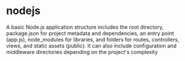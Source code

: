 # nodejs
A basic Node.js application structure includes the root directory, package.json for project metadata and dependencies, an entry point (app.js), node_modules for libraries, and folders for routes, controllers, views, and static assets (public). It can also include configuration and middleware directories depending on the project's complexity
